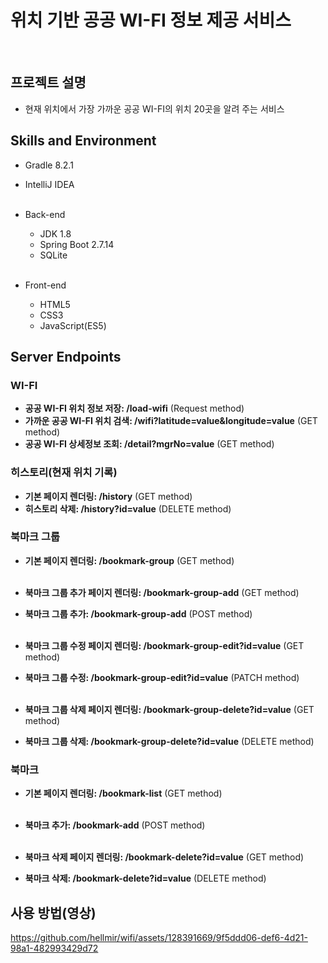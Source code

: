 # 위치 기반 공공 WI-FI 정보 제공 서비스
<br>

## 프로젝트 설명
- 현재 위치에서 가장 가까운 공공 WI-FI의 위치 20곳을 알려 주는 서비스

## Skills and Environment

- Gradle 8.2.1
- IntelliJ IDEA
<br><br>

- Back-end
    - JDK 1.8
    - Spring Boot 2.7.14
    - SQLite
<br><br>

- Front-end
    - HTML5
    - CSS3
    - JavaScript(ES5)

## Server Endpoints

### WI-FI
- **공공 WI-FI 위치 정보 저장: /load-wifi** (Request method)
- **가까운 공공 WI-FI 위치 검색: /wifi?latitude=value&longitude=value** (GET method)
- **공공 WI-FI 상세정보 조회: /detail?mgrNo=value** (GET method)

### 히스토리(현재 위치 기록)
- **기본 페이지 렌더링: /history** (GET method)
- **히스토리 삭제: /history?id=value** (DELETE method)

### 북마크 그룹
- **기본 페이지 렌더링: /bookmark-group** (GET method)
  <br><br>

- **북마크 그룹 추가 페이지 렌더링: /bookmark-group-add** (GET method)
- **북마크 그룹 추가: /bookmark-group-add** (POST method)
  <br><br>

- **북마크 그룹 수정 페이지 렌더링: /bookmark-group-edit?id=value** (GET method)
- **북마크 그룹 수정: /bookmark-group-edit?id=value** (PATCH method)
  <br><br>

- **북마크 그룹 삭제 페이지 렌더링: /bookmark-group-delete?id=value** (GET method)
- **북마크 그룹 삭제: /bookmark-group-delete?id=value** (DELETE method)

### 북마크
- **기본 페이지 렌더링: /bookmark-list** (GET method)
  <br><br>

- **북마크 추가: /bookmark-add** (POST method)
  <br><br>

- **북마크 삭제 페이지 렌더링: /bookmark-delete?id=value** (GET method)
- **북마크 삭제: /bookmark-delete?id=value** (DELETE method)

## 사용 방법(영상)
https://github.com/hellmir/wifi/assets/128391669/9f5ddd06-def6-4d21-98a1-482993429d72
